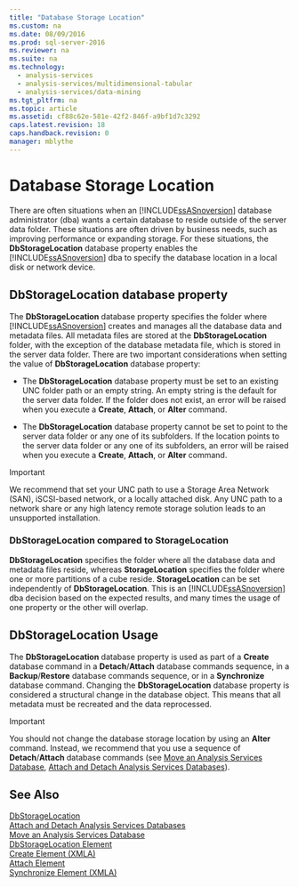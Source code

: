 ```yaml
---
title: "Database Storage Location"
ms.custom: na
ms.date: 08/09/2016
ms.prod: sql-server-2016
ms.reviewer: na
ms.suite: na
ms.technology: 
  - analysis-services
  - analysis-services/multidimensional-tabular
  - analysis-services/data-mining
ms.tgt_pltfrm: na
ms.topic: article
ms.assetid: cf88c62e-581e-42f2-846f-a9bf1d7c3292
caps.latest.revision: 18
caps.handback.revision: 0
manager: mblythe
---
```

# Database Storage Location
  There are often situations when an [!INCLUDE[ssASnoversion](../../Topics/TopicNameContainA/tokens/ssASnoversion_md.md)] database administrator (dba) wants a certain database to reside outside of the server data folder. These situations are often driven by business needs, such as improving performance or expanding storage. For these situations, the **DbStorageLocation** database property enables the [!INCLUDE[ssASnoversion](../../Topics/TopicNameContainA/tokens/ssASnoversion_md.md)] dba to specify the database location in a local disk or network device.  
  
## DbStorageLocation database property  
 The **DbStorageLocation** database property specifies the folder where [!INCLUDE[ssASnoversion](../../Topics/TopicNameContainA/tokens/ssASnoversion_md.md)] creates and manages all the database data and metadata files. All metadata files are stored at the **DbStorageLocation** folder, with the exception of the database metadata file, which is stored in the server data folder. There are two important considerations when setting the value of **DbStorageLocation** database property:  
  
-   The **DbStorageLocation** database property must be set to an existing UNC folder path or an empty string. An empty string is the default for the server data folder. If the folder does not exist, an error will be raised when you execute a **Create**, **Attach**, or **Alter** command.  
  
-   The **DbStorageLocation** database property cannot be set to point to the server data folder or any one of its subfolders. If the location points to the server data folder or any one of its subfolders, an error will be raised when you execute a **Create**, **Attach**, or **Alter** command.  
  
> [!IMPORTANT]  
>  We recommend that set your UNC path to use a Storage Area Network (SAN), iSCSI-based network, or a locally attached disk. Any UNC path to a network share or any high latency remote storage solution leads to an unsupported installation.  
  
### DbStorageLocation compared to StorageLocation  
 **DbStorageLocation** specifies the folder where all the database data and metadata files reside, whereas **StorageLocation** specifies the folder where one or more partitions of a cube reside. **StorageLocation** can be set independently of **DbStorageLocation**. This is an [!INCLUDE[ssASnoversion](../../Topics/TopicNameContainA/tokens/ssASnoversion_md.md)] dba decision based on the expected results, and many times the usage of one property or the other will overlap.  
  
## DbStorageLocation Usage  
 The **DbStorageLocation** database property is used as part of a **Create** database command in a **Detach**/**Attach** database commands sequence, in a **Backup**/**Restore** database commands sequence, or in a **Synchronize** database command. Changing the **DbStorageLocation** database property is considered a structural change in the database object. This means that all metadata must be recreated and the data reprocessed.  
  
> [!IMPORTANT]  
>  You should not change the database storage location by using an **Alter** command. Instead, we recommend that you use a sequence of **Detach**/**Attach** database commands (see [Move an Analysis Services Database](../../Topics/TopicNameNotContainA/Move-an-Analysis-Services-Database.md), [Attach and Detach Analysis Services Databases](../../Topics/TopicNameNotContainA/Attach-and-Detach-Analysis-Services-Databases.md)).  
  
## See Also  
 [DbStorageLocation](assetId:///P:Microsoft.AnalysisServices.Database.DbStorageLocation)   
 [Attach and Detach Analysis Services Databases](../../Topics/TopicNameNotContainA/Attach-and-Detach-Analysis-Services-Databases.md)   
 [Move an Analysis Services Database](../../Topics/TopicNameNotContainA/Move-an-Analysis-Services-Database.md)   
 [DbStorageLocation Element](../Topic/DbStorageLocation%20Element.md)   
 [Create Element &#40;XMLA&#41;](../Topic/Create%20Element%20\(XMLA\).md)   
 [Attach Element](../Topic/Attach%20Element.md)   
 [Synchronize Element &#40;XMLA&#41;](../Topic/Synchronize%20Element%20\(XMLA\).md)  
  
  